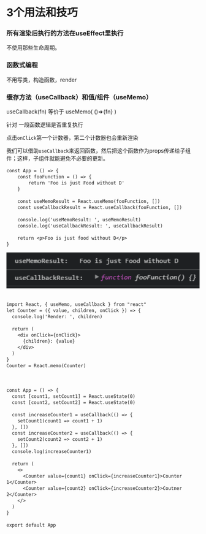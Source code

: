 # 3个用法和技巧

### 所有渲染后执行的方法在useEffect里执行

不使用那些生命周期。

### 函数式编程

不用写类，构造函数，render

### 缓存方法（useCallback）和值/组件（useMemo）

useCallback(fn) 等价于 useMemo( ()=>{fn} )

针对 一段函数逻辑是否重复执行



点击`onClick`第一个计数器，第二个计数器也会重新渲染   

我们可以借助`useCallback`来返回函数，然后把这个函数作为props传递给子组件；这样，子组件就能避免不必要的更新。
```
const App = () => {
    const fooFunction = () => {
        return 'Foo is just Food without D'
    }

    const useMemoResult = React.useMemo(fooFunction, [])
    const useCallbackResult = React.useCallback(fooFunction, [])

    console.log('useMemoResult: ', useMemoResult)
    console.log('useCallbackResult: ', useCallbackResult)

    return <p>Foo is just food without D</p>
}

```

![useCallback](./img/useCallback.png)


```

import React, { useMemo, useCallback } from "react"
let Counter = ({ value, children, onClick }) => {
  console.log('Render: ', children)

  return (
    <div onClick={onClick}>
      {children}: {value}
    </div>
  )
}
Counter = React.memo(Counter)



const App = () => {
  const [count1, setCount1] = React.useState(0)
  const [count2, setCount2] = React.useState(0)

  const increaseCounter1 = useCallback(() => {
    setCount1(count1 => count1 + 1)
  }, [])
  const increaseCounter2 = useCallback(() => {
    setCount2(count2 => count2 + 1)
  }, [])
  console.log(increaseCounter1)

  return (
    <>
      <Counter value={count1} onClick={increaseCounter1}>Counter 1</Counter>
      <Counter value={count2} onClick={increaseCounter2}>Coutner 2</Counter>
    </>
  )
}

export default App


```





